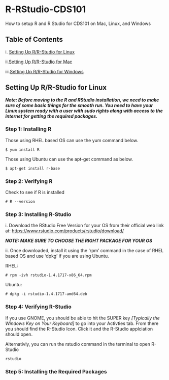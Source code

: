 # R-RStudio-CDS101
How to setup R and R Studio for CDS101 on Mac, Linux, and Windows

## Table of Contents

  i. [Setting Up R/R-Studio for Linux](https://github.com/jbond8/R-RStudio-CDS101/edit/main/README.md#setting-up-rr-studio-for-linux)
  
  ii.[Setting Up R/R-Studio for Mac](https://github.com/jbond8/R-RStudio-CDS101/edit/main/README.md#setting-up-rr-studio-for-mac)
  
  iii.[Setting Up R/R-Studio for Windows](https://github.com/jbond8/R-RStudio-CDS101/edit/main/README.md#setting-up-rr-studio-for-windows)

## Setting Up R/R-Studio for Linux

***Note: Before moving to the R and RStudio installation, we need to make sure of some basic things for the smooth run. You need to have your Linux system ready with a user with sudo rights along with access to the internet for getting the required packages.***

### Step 1: Installing R

Those using RHEL based OS can use the yum command below.
```{}
$ yum install R
```
Those using Ubuntu can use the apt-get command as below.

```{}
$ apt-get install r-base
```

### Step 2: Verifying R
Check to see if R is installed
```{}
# R --version
```

### Step 3: Installing R-Studio
  i. Download the RStudio Free Version for your OS from their official web link at: https://www.rstudio.com/products/rstudio/download/
    
***NOTE: MAKE SURE TO CHOOSE THE RIGHT PACKAGE FOR YOUR OS***

  ii. Once downloaded, install it using the ‘rpm’ command in the case of RHEL based OS and use ‘dpkg’ if you are using Ubuntu.

RHEL:
```{}
# rpm -ivh rstudio-1.4.1717-x86_64.rpm
```

Ubuntu:
```{}
# dpkg -i rstudio-1.4.1717-amd64.deb
```

### Step 4: Verifying R-Studio
If you use GNOME, you should be able to hit the SUPER key *[Typically the Windows Key on Your Keyboard]* to go into your Activties tab. From there you should find the R-Studio Icon. Click it and the R-Studio applciation should open.

Alternativly, you can run the rstudio command in the terminal to open R-Studio
```{}
rstudio
```


### Step 5: Installing the Required Packages
